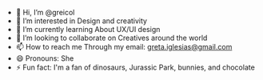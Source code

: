 - 👋 Hi, I’m @greicol
- 👀 I’m interested in Design and creativity
- 🌱 I’m currently learning About UX/UI design
- 💞️ I’m looking to collaborate on Creatives around the world
- 📫 How to reach me Through my email: greta.iglesias@gmail.com
- 😄 Pronouns: She
- ⚡ Fun fact: I'm a fan of dinosaurs, Jurassic Park, bunnies, and chocolate
